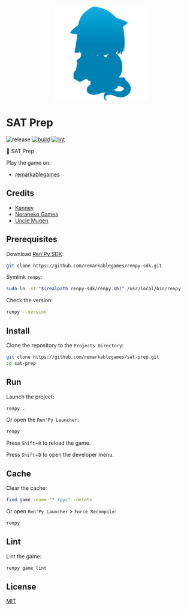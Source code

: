 <p align="center">
  <img src="https://raw.githubusercontent.com/remarkablegames/sat-prep/master/game/gui/window_icon.png" alt="SAT Prep">
</p>

# SAT Prep

![release](https://img.shields.io/github/v/release/remarkablegames/sat-prep)
[![build](https://github.com/remarkablegames/sat-prep/actions/workflows/build.yml/badge.svg)](https://github.com/remarkablegames/sat-prep/actions/workflows/build.yml)
[![lint](https://github.com/remarkablegames/sat-prep/actions/workflows/lint.yml/badge.svg)](https://github.com/remarkablegames/sat-prep/actions/workflows/lint.yml)

📖 SAT Prep

Play the game on:

- [remarkablegames](https://remarkablegames.org/sat-prep)

## Credits

- [Kenney](https://kenney.nl/assets/interface-sounds)
- [Noraneko Games](https://noranekogames.itch.io/yumebackground)
- [Uncle Mugen](https://lemmasoft.renai.us/forums/viewtopic.php?t=17302)

## Prerequisites

Download [Ren'Py SDK](https://www.renpy.org/latest.html):

```sh
git clone https://github.com/remarkablegames/renpy-sdk.git
```

Symlink `renpy`:

```sh
sudo ln -sf "$(realpath renpy-sdk/renpy.sh)" /usr/local/bin/renpy
```

Check the version:

```sh
renpy --version
```

## Install

Clone the repository to the `Projects Directory`:

```sh
git clone https://github.com/remarkablegames/sat-prep.git
cd sat-prep
```

## Run

Launch the project:

```sh
renpy .
```

Or open the `Ren'Py Launcher`:

```sh
renpy
```

Press `Shift`+`R` to reload the game.

Press `Shift`+`D` to open the developer menu.

## Cache

Clear the cache:

```sh
find game -name "*.rpyc" -delete
```

Or open `Ren'Py Launcher` > `Force Recompile`:

```sh
renpy
```

## Lint

Lint the game:

```sh
renpy game lint
```

## License

[MIT](LICENSE)
